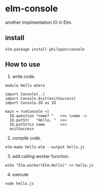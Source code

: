 elm-console
===
another implimentation IO in Elm.

install
---

```
elm-package install philopon/console
```

How to use
---

1. write code.

```
module Hello where

import Console(..)
import Console.Exit(exitSuccess)
import Console.IO as IO

main = runConsole <|
  IO.question "name? "   >>= \name ->
  IO.putStr   "Hello, "  >>>
  IO.putStrLn name       >>>
  exitSuccess
```

2. compile code.

```
elm-make hello.elm --output hello.js
```

3. add calling worker function.

```
echo "Elm.worker(Elm.Hello)" >> hello.js
```

4. execute

```
node hello.js
```
